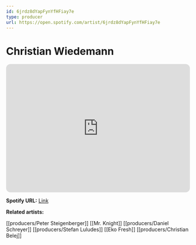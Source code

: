 ```yaml
---
id: 6jrdz8dYapFynYfHFiay7e
type: producer
url: https://open.spotify.com/artist/6jrdz8dYapFynYfHFiay7e
---
```

# Christian Wiedemann

<iframe style="border-radius:12px" src="https://open.spotify.com/embed/artist/6jrdz8dYapFynYfHFiay7e" width="100%" height="352" frameBorder="0" allowfullscreen="" allow="autoplay; clipboard-write; encrypted-media; fullscreen; picture-in-picture" loading="lazy"></iframe>

**Spotify URL:** [Link](https://open.spotify.com/artist/6jrdz8dYapFynYfHFiay7e)

**Related artists:**

[[producers/Peter Steigenberger]]
[[Mr. Knight]]
[[producers/Daniel Schreyer]]
[[producers/Stefan Luludes]]
[[Eko Fresh]]
[[producers/Christian Belej]]
